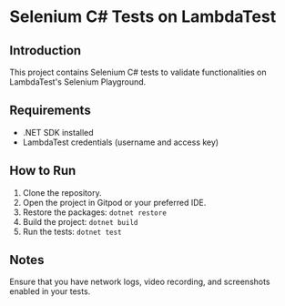 # Selenium C# Tests on LambdaTest

## Introduction
This project contains Selenium C# tests to validate functionalities on LambdaTest's Selenium Playground.

## Requirements
- .NET SDK installed
- LambdaTest credentials (username and access key)

## How to Run
1. Clone the repository.
2. Open the project in Gitpod or your preferred IDE.
3. Restore the packages: `dotnet restore`
4. Build the project: `dotnet build`
5. Run the tests: `dotnet test`

## Notes
Ensure that you have network logs, video recording, and screenshots enabled in your tests.
